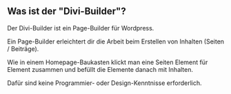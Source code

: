 ## Was ist der "Divi-Builder"?

Der Divi-Builder ist ein Page-Builder für Wordpress.

Ein Page-Builder erleichtert dir die Arbeit beim Erstellen von Inhalten (Seiten / Beiträge).

Wie in einem Homepage-Baukasten klickt man eine Seiten Element für Element zusammen und befüllt die Elemente danach mit Inhalten.

Dafür sind keine Programmier- oder Design-Kenntnisse erforderlich.
